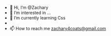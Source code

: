- 👋 Hi, I’m @Zachary
- 👀 I’m interested in ...
- 🌱 I’m currently learning Css
- 
- 📫 How to reach me zachary4coats@gmail.com

<!---
Z4CCobra/Z4CCobra is a ✨ special ✨ repository because its `README.md` (this file) appears on your GitHub profile.
You can click the Preview link to take a look at your changes.
--->
